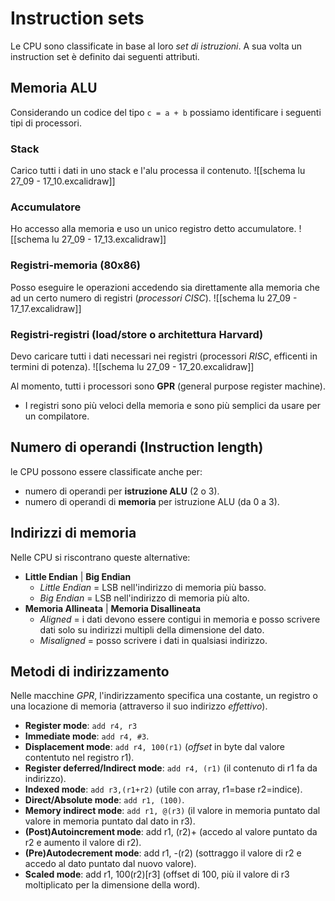 # Instruction sets
Le CPU sono classificate in base al loro *set di istruzioni*. A sua volta un instruction set è definito dai seguenti attributi.
## Memoria ALU
Considerando un codice del tipo	`c = a + b` possiamo identificare i seguenti tipi di processori.

### Stack
Carico tutti i dati in uno stack e l'alu processa il contenuto.
![[schema lu 27_09 - 17_10.excalidraw]]

### Accumulatore
Ho accesso alla memoria e uso un unico registro detto accumulatore.
![[schema lu 27_09 - 17_13.excalidraw]]

### Registri-memoria (80x86)
Posso eseguire le operazioni accedendo sia direttamente alla memoria che ad un certo numero di registri (*processori CISC*).
![[schema lu 27_09 - 17_17.excalidraw]]

### Registri-registri (load/store o architettura Harvard)
Devo caricare tutti i dati necessari nei registri (processori *RISC*, efficenti in termini di potenza).
![[schema lu 27_09 - 17_20.excalidraw]]

Al momento, tutti i processori sono **GPR** (general purpose register machine).
- I registri sono più veloci della memoria e sono più semplici da usare per un compilatore.

## Numero di operandi (Instruction length)
le CPU possono essere classificate anche per:
- numero di operandi per **istruzione ALU** (2 o 3).
- numero di operandi di **memoria** per istruzione ALU (da 0 a 3).

## Indirizzi di memoria
Nelle CPU si riscontrano queste alternative:
- **Little Endian** | **Big Endian**
	- *Little Endian* = LSB nell'indirizzo di memoria più basso.
	- *Big Endian* = LSB nell'indirizzo di memoria più alto.
- **Memoria Allineata** | **Memoria Disallineata**
	- *Aligned* = i dati devono essere contigui in memoria e posso scrivere dati solo su indirizzi multipli della dimensione del dato.
	- *Misaligned* = posso scrivere i dati in qualsiasi indirizzo.

## Metodi di indirizzamento
Nelle macchine *GPR*, l'indirizzamento specifica una costante, un registro o una locazione di memoria (attraverso il suo indirizzo *effettivo*).
- **Register mode**: `add r4, r3`
- **Immediate mode**: `add r4, #3`.
- **Displacement mode**: `add r4, 100(r1)` (*offset* in byte dal valore contentuto nel registro r1).
- **Register deferred/Indirect mode**: `add r4, (r1)` (il contenuto di r1 fa da indirizzo).
- **Indexed mode**: `add r3,(r1+r2)` (utile con array, r1=base r2=indice).
- **Direct/Absolute mode**: `add r1, (100)`.
- **Memory indirect mode**: `add r1, @(r3)` (il valore in memoria puntato dal valore in memoria puntato dal dato in r3).
- **(Post)Autoincrement mode**: add r1, (r2)+ (accedo al valore puntato da r2 e aumento il valore di r2).
- **(Pre)Autodecrement mode**: add r1, -(r2) (sottraggo il valore di r2 e accedo al dato puntato dal nuovo valore).
- **Scaled mode**: add r1, 100(r2)[r3] (offset di 100, più il valore di r3 moltiplicato per la dimensione della word).